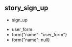 
## story_sign_up
* sign_up
 - user_form
 - form{"name": "user_form"}
 - form{"name": null}






 
